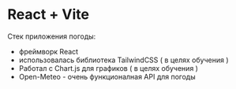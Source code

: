 # React + Vite
Стек приложения погоды:
- фреймворк React
- использовалась библиотека TailwindCSS ( в целях обучения )
- Работал с  Chart.js для графиков ( в целях обучения )
- Open-Meteo - очень функционалная API для погоды
